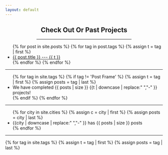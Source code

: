```yaml
---
layout: default
---
```


<div style="padding: 0 100 0 100;">
  <h2 style="text-align: center;">Check Out Or Past Projects</h2>
  <hr>
</div>

<div class="past_projects">
  <ul>
    {% for post in site.posts %}
      {% for tag in post.tags %}
        {% assign t = tag | first %}
        <li>
          <a href="{{ post.url }}">{{ post.title }} --- {{ t }}</a>
        </li>
      {% endfor %}
    {% endfor %}
  </ul>

  <hr>

  <ul class="tags">
    {% for tag in site.tags %}
      {% if tag != 'Post Frame' %}
        {% assign t = tag | first %}
        {% assign posts = tag | last %}
        <li>We have completed {{ posts | size }} {{t | downcase | replace:" ","-" }} projects!</li>
      {% endif %}
    {% endfor %}
  </ul>

  <hr>

  <ul class="cities">
    {% for city in site.cities %}
      {% assign c = city | first %}
      {% assign posts = city | last %}
      <li>{{city | downcase | replace:" ","-" }} has {{ posts | size }} posts</li>
    {% endfor %}
  </ul>

  <hr>

  {% for tag in site.tags %}
    {% assign t = tag | first %}
    {% assign posts = tag | last %}

<!--
  {{ t | downcase }}
    <ul>
      {% for post in posts %}
        {% if post.tags contains t %}
          <li>
            <a href="{{ post.url }}">{{ post.title }}</a>
            <span class="date">{{ post.date | date: "%B %-d, %Y"  }}</span>
          </li>
        {% endif %}
      {% endfor %}
    </ul>
  {% endfor %}
-->

</div>
